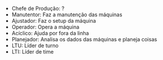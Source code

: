 - Chefe de Produção: ?
- Manutentor: Faz a manutenção das máquinas
- Ajustador: Faz o setup da máquina
- Operador: Opera a máquina
- Acíclico: Ajuda por fora da linha
- Planejador: Analisa os dados das máquinas e planeja coisas
- LTU: Líder de turno
- LTI: Líder de time